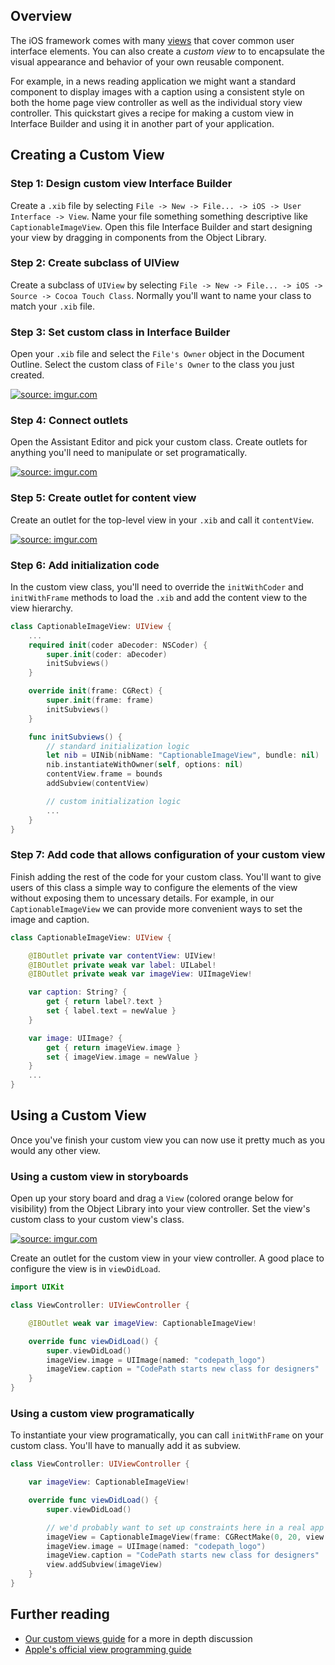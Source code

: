 ## Overview
The iOS framework comes with many [views][viewcatalog] that cover common
user interface elements.  You can also create a _custom view_ to to
encapsulate the visual appearance and behavior of your own reusable
component.

[viewcatalog]: https://developer.apple.com/library/ios/documentation/UserExperience/Conceptual/UIKitUICatalog/

For example, in a news reading application we might want a standard
component to display images with a caption using a consistent style on
both the home page view controller as well as the individual story view
controller.  This quickstart gives a recipe for making a custom view in
Interface Builder and using it in another part of your application.

## Creating a Custom View
### Step 1: Design custom view Interface Builder
Create a `.xib` file by selecting `File -> New -> File... -> iOS -> User
Interface -> View`.  Name your file something something descriptive like
`CaptionableImageView`.  Open this file Interface Builder and start
designing your view by dragging in components from the Object Library.

### Step 2: Create subclass of UIView
Create a subclass of `UIView` by selecting `File -> New -> File... ->
iOS -> Source -> Cocoa Touch Class`.  Normally you'll want to name your
class to match your `.xib` file.

### Step 3: Set custom class in Interface Builder
Open your `.xib` file and select the `File's Owner` object in the
Document Outline.  Select the custom class of `File's Owner` to the
class you just created.

<a href="https://imgur.com/HyiX5S7"><img src="https://i.imgur.com/HyiX5S7.png" title="source: imgur.com" /></a>

### Step 4: Connect outlets
Open the Assistant Editor and pick your custom class.  Create outlets
for anything you'll need to manipulate or set programatically.

<a href="https://imgur.com/tgBhRiF"><img src="https://i.imgur.com/tgBhRiF.gif" title="source: imgur.com" /></a>

### Step 5: Create outlet for content view
Create an outlet for the top-level view in your `.xib` and call it
`contentView`.

<a href="https://imgur.com/JsnxD5D"><img src="https://i.imgur.com/JsnxD5D.gif" title="source: imgur.com" /></a>

### Step 6: Add initialization code
In the custom view class, you'll need to override the `initWithCoder` and
`initWithFrame` methods to load the `.xib` and add the content
view to the view hierarchy.

```swift
class CaptionableImageView: UIView {
    ...
    required init(coder aDecoder: NSCoder) {
        super.init(coder: aDecoder)
        initSubviews()
    }

    override init(frame: CGRect) {
        super.init(frame: frame)
        initSubviews()
    }

    func initSubviews() {
        // standard initialization logic
        let nib = UINib(nibName: "CaptionableImageView", bundle: nil)
        nib.instantiateWithOwner(self, options: nil)
        contentView.frame = bounds
        addSubview(contentView)

        // custom initialization logic
        ...
    }
}
```

### Step 7: Add code that allows configuration of your custom view
Finish adding the rest of the code for your custom class.  You'll want
to give users of this class a simple way to configure the elements of
the view without exposing them to uncessary details.  For example, in our
`CaptionableImageView` we can provide more convenient ways to set the
image and caption.

```swift
class CaptionableImageView: UIView {

    @IBOutlet private var contentView: UIView!
    @IBOutlet private weak var label: UILabel!
    @IBOutlet private weak var imageView: UIImageView!

    var caption: String? {
        get { return label?.text }
        set { label.text = newValue }
    }

    var image: UIImage? {
        get { return imageView.image }
        set { imageView.image = newValue }
    }
    ...
}
```

## Using a Custom View
Once you've finish your custom view you can now use it pretty much as
you would any other view.

### Using a custom view in storyboards
Open up your story board and drag a `View` (colored orange below for
visibility) from the Object Library into your view controller.  Set the
view's custom class to your custom view's class.

<a href="https://imgur.com/BnVinUM"><img src="https://i.imgur.com/BnVinUM.png" title="source: imgur.com" /></a>

Create an outlet for the custom view in your view controller.  A good
place to configure the view is in `viewDidLoad`.

```swift
import UIKit

class ViewController: UIViewController {

    @IBOutlet weak var imageView: CaptionableImageView!

    override func viewDidLoad() {
        super.viewDidLoad()
        imageView.image = UIImage(named: "codepath_logo")
        imageView.caption = "CodePath starts new class for designers"
    }
}
```

### Using a custom view programatically
To instantiate your view programatically, you can call `initWithFrame`
on your custom class.  You'll have to manually add it as subview.

```swift
class ViewController: UIViewController {

    var imageView: CaptionableImageView!

    override func viewDidLoad() {
        super.viewDidLoad()

        // we'd probably want to set up constraints here in a real app
        imageView = CaptionableImageView(frame: CGRectMake(0, 20, view.bounds.width, 200))
        imageView.image = UIImage(named: "codepath_logo")
        imageView.caption = "CodePath starts new class for designers"
        view.addSubview(imageView)
    }
}
```

## Further reading
* [Our custom views guide](Custom-Views#) for a more in depth discussion
* [Apple's official view programming guide][appleguide]

[appleguide]: https://developer.apple.com/library/ios/documentation/WindowsViews/Conceptual/ViewPG_iPhoneOS/CreatingViews/CreatingViews.html#//apple_ref/doc/uid/TP40009503-CH5-SW23

